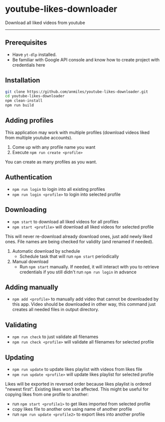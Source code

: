 # youtube-likes-downloader

Download all liked videos from youtube

----

## Prerequisites

- Have `yt-dlp` installed.
- Be familiar with Google API console and know how to create project with credentials here

## Installation

```bash
git clone https://github.com/anmiles/youtube-likes-downloader.git
cd youtube-likes-downloader
npm clean-install
npm run build
```

## Adding profiles

This application may work with multiple profiles (download videos liked from multiple youtube accounts).

1. Come up with any profile name you want
1. Execute `npm run create <profile>`

You can create as many profiles as you want.

## Authentication

- `npm run login` to login into all existing profiles
- `npm run login <profile>` to login into selected profile

## Downloading

- `npm start` to download all liked videos for all profiles
- `npm start <profile>` will download all liked videos for selected profile

This will never re-download already download ones, just add newly liked ones.
File names are being checked for validity (and renamed if needed).

1. Automatic download by schedule
	- Schedule task that will run `npm start` periodically
1. Manual download
	- Run `npm start` manually. If needed, it will interact with you to retrieve credentials if you still didn't run `npm run login` in advance

## Adding manually

- `npm add <profile>` to manually add video that cannot be downloaded by this app. Video should be downloaded in other way, this command just creates all needed files in output directory.

## Validating

- `npm run check` to just validate all filenames
- `npm run check <profile>` will validate all filenames for selected profile

## Updating

- `npm run update` to update likes playlist with videos from likes file
- `npm run update <profile>` will update likes playlist for selected profile

Likes will be exported in reversed order because likes playlist is ordered "newest first". Existing likes won't be affected. This might be useful for copying likes from one profile to another:
- run `npm start <profile1>` to get likes imported from selected profile
- copy likes file to another one using name of another profile
- run `npm run update <profile2>` to export likes into another profile
